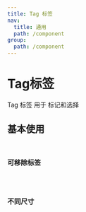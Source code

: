 ```yaml
---
title: Tag 标签
nav:
  title: 通用
  path: /component
group:
  path: /component
---
```


# Tag标签
 
 Tag 标签 用于 标记和选择

 
 ## 基本使用

 <code src="./demo/index1.tsx"><code>

 ## 可移除标签
 <code src="./demo/index2.tsx"></code>

 ## 不同尺寸
  <code src="./demo/index3.tsx"></code>

<!-- # API -->

 <API></API>